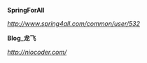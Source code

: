 **SpringForAll**

*http://www.spring4all.com/common/user/532*



**Blog_龙飞**

*http://niocoder.com/*

